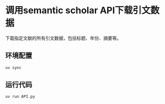 # 调用semantic scholar API下载引文数据

下载指定文献的所有引文数据，包括标题、年份、摘要等。

## 环境配置
```bash
uv sync 
```

## 运行代码
```bash
uv run API.py
```